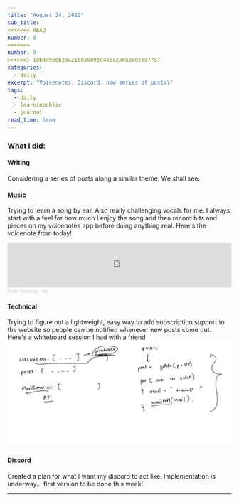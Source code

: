 ```yaml
---
title: "August 24, 2020"
sub_title: 
<<<<<<< HEAD
number: 8
=======
number: 9
>>>>>>> 18b4d966b2aa21b0a9b93d4acc2a0a0ad2ed7787
categories:
  - daily
excerpt: "Voicenotes, Discord, new series of posts?"
tags:
  - daily
  - learninpublic
  - journal
read_time: true
---
```


### What I did:

#### Writing
Considering a series of posts along a similar theme. We shall see.

#### Music
Trying to learn a song by ear. Also really challenging vocals for me. I always start with a feel for how much I enjoy the song and then record bits and pieces on my voicenotes app before doing anything real. Here's the voicenote from today!
<iframe width="100%" height="100" scrolling="no" frameborder="no" allow="autoplay" src="https://w.soundcloud.com/player/?url=https%3A//api.soundcloud.com/tracks/881456044&color=%2300aabb&auto_play=false&hide_related=false&show_comments=true&show_user=true&show_reposts=false&show_teaser=true&visual=true"></iframe><div style="font-size: 10px; color: #cccccc;line-break: anywhere;word-break: normal;overflow: hidden;white-space: nowrap;text-overflow: ellipsis; font-family: Interstate,Lucida Grande,Lucida Sans Unicode,Lucida Sans,Garuda,Verdana,Tahoma,sans-serif;font-weight: 100;"><a href="https://soundcloud.com/parth-saraswat" title="Parth Saraswat" target="_blank" style="color: #cccccc; text-decoration: none;">Parth Saraswat</a> · <a href="https://soundcloud.com/parth-saraswat/but-wip1" title="wip" target="_blank" style="color: #cccccc; text-decoration: none;">wip</a></div>

#### Technical
Trying to figure out a lightweight, easy way to add subscription support to the website so people can be notified whenever new posts come out. Here's a whiteboard session I had with a friend
![subs](/assets/images/sub.png)

#### Discord
Created a plan for what I want my discord to act like. Implementation is underway... first version to be done this week!

---
